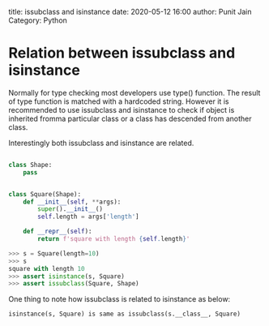title: issubclass and isinstance
date: 2020-05-12 16:00
author: Punit Jain
Category: Python

# Relation between issubclass and isinstance

Normally for type checking most developers use type() function. The result of type function is matched with a hardcoded string. However it is recommended to use issubclass and isinstance to check if object is inherited fromma  particular class or a class has descended from another class.

Interestingly both issubclass and isinstance are related.

```python

class Shape:
    pass


class Square(Shape):
    def __init__(self, **args):
        super().__init__()
        self.length = args['length']

    def __repr__(self):
        return f'square with length {self.length}'

>>> s = Square(length=10)
>>> s
square with length 10
>>> assert isinstance(s, Square)
>>> assert issubclass(Square, Shape)

```

One thing to note how issubclass is related to isinstance as below:

```
isinstance(s, Square) is same as issubclass(s.__class__, Square)
```
